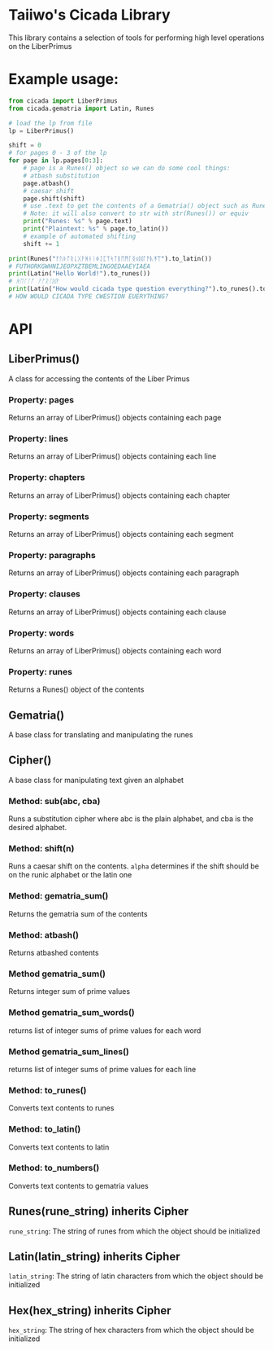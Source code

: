 # Taiiwo's Cicada Library
This library contains a selection of tools for performing high level operations on the LiberPrimus

# Example usage:

```python
from cicada import LiberPrimus
from cicada.gematria import Latin, Runes

# load the lp from file
lp = LiberPrimus()

shift = 0
# for pages 0 - 3 of the lp
for page in lp.pages[0:3]:
    # page is a Runes() object so we can do some cool things:
    # atbash substitution
    page.atbash()
    # caesar shift
    page.shift(shift)
    # use .text to get the contents of a Gematria() object such as Runes()
    # Note: it will also convert to str with str(Runes()) or equiv
    print("Runes: %s" % page.text)
    print("Plaintext: %s" % page.to_latin())
    # example of automated shifting
    shift += 1

print(Runes("ᚠᚢᚦᚩᚱᚳᚷᚹᚻᚾᛁᛄᛇᛈᛉᛋᛏᛒᛖᛗᛚᛝᛟᛞᚪᚫᚣᛡᛠ").to_latin())
# FUTHORKGWHNIJEOPXZTBEMLINGOEDAAEYIAEA
print(Latin("Hello World!").to_runes())
# ᚻᛖᛚᛚᚩ ᚹᚩᚱᛚᛞ!
print(Latin("How would cicada type question everything?").to_runes().to_latin())
# HOW WOULD CICADA TYPE CWESTION EUERYTHING?
```

# API

## LiberPrimus()
A class for accessing the contents of the Liber Primus

### Property: pages
Returns an array of LiberPrimus() objects containing each page

### Property: lines
Returns an array of LiberPrimus() objects containing each line

### Property: chapters
Returns an array of LiberPrimus() objects containing each chapter

### Property: segments
Returns an array of LiberPrimus() objects containing each segment

### Property: paragraphs
Returns an array of LiberPrimus() objects containing each paragraph

### Property: clauses
Returns an array of LiberPrimus() objects containing each clause

### Property: words
Returns an array of LiberPrimus() objects containing each word

### Property: runes
Returns a Runes() object of the contents

## Gematria()
A base class for translating and manipulating the runes

## Cipher()
A base class for manipulating text given an alphabet

### Method: sub(abc, cba)
Runs a substitution cipher where abc is the plain alphabet, and cba is the desired alphabet.

### Method: shift(n)
Runs a caesar shift on the contents. `alpha` determines if the shift should be on the runic alphabet or the
latin one

### Method: gematria_sum()
Returns the gematria sum of the contents

### Method: atbash()
Returns atbashed contents

### Method gematria_sum()
Returns integer sum of prime values

### Method gematria_sum_words()
returns list of integer sums of prime values for each word

### Method gematria_sum_lines()
returns list of integer sums of prime values for each line

### Method: to_runes()
Converts text contents to runes

### Method: to_latin()
Converts text contents to latin

### Method: to_numbers()
Converts text contents to gematria values

## Runes(rune_string) inherits Cipher
`rune_string`: The string of runes from which the object should be initialized

## Latin(latin_string) inherits Cipher
`latin_string`: The string of latin characters from which the object should be initialized

## Hex(hex_string) inherits Cipher
`hex_string`: The string of hex characters from which the object should be initialized

